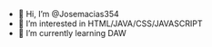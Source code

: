 - 👋 Hi, I’m @Josemacias354
- 👀 I’m interested in HTML/JAVA/CSS/JAVASCRIPT
- 🌱 I’m currently learning DAW


<!---
Josemacias354/Josemacias354 is a ✨ special ✨ repository because its `README.md` (this file) appears on your GitHub profile.
You can click the Preview link to take a look at your changes.
--->
